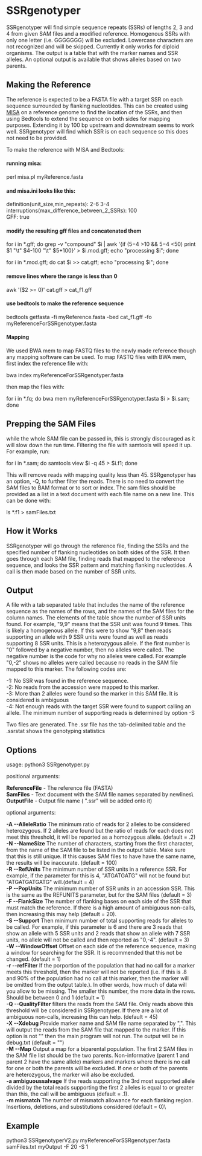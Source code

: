 # SSRgenotyper

SSRgenotyper will find simple sequence repeats (SSRs) of lengths 2, 3 and 4 from given SAM files and a modified reference. Homogenous SSRs with only one letter (i.e. GGGGGGG) will be excluded. Lowercase characters are not recognized and will be skipped. Currently it only works for diploid organisms. The output is a table that with the marker names and SSR alleles. An optional output is available that shows alleles based on two parents.

## Making the Reference

The reference is expected to be a FASTA file with a target SSR on each sequence surrounded by flanking nucleotides. This can be created using [MISA](https://webblast.ipk-gatersleben.de/misa/misa_sourcecode_22092015.zip) on a reference genome to find the location of the SSRs, and then using Bedtools to extend the sequence on both sides for mapping purposes. Extending it by 100 bp upstream and downstream seems to work well. SSRgenotyper will find which SSR is on each sequence so this does not need to be provided.

To make the reference with MISA and Bedtools:

#### running misa:
perl misa.pl myReference.fasta

#### and misa.ini looks like this:

definition(unit_size,min_repeats):                   2-6 3-4\
interruptions(max_difference_between_2_SSRs):        100\
GFF:                                                     true

#### modify the resulting gff files and concatenated them
for i in \*.gff; do grep -v "compound" $i | awk '{if ($5-$4 >10 && $5-$4 <50) print $1 "\t" $4-100 "\t" $5+100}' > $i.mod.gff; echo "processing $i"; done

for i in \*.mod.gff; do cat $i >> cat.gff; echo "processing $i"; done

#### remove lines where the range is less than 0

awk '($2 >= 0)' cat.gff > cat_f1.gff 

#### use bedtools to make the reference sequence

bedtools getfasta -fi myReference.fasta -bed cat_f1.gff -fo myReferenceForSSRgenotyper.fasta

#### Mapping

We used BWA mem to map FASTQ files to the newly made reference though any mapping software can be used. To map FASTQ files with BWA mem, first index the reference file with:

bwa index myReferenceForSSRgenotyper.fasta

then map the files with:

for i in \*.fq; do bwa mem myReferenceForSSRgenotyper.fasta $i > $i.sam; done 

## Prepping the SAM Files
while the whole SAM file can be passed in, this is strongly discouraged as it will slow down the run time. Filtering the file with samtools will speed it up. For example, run:

for i in *.sam; do samtools view $i -q 45 > $i.f1; done

This will remove reads with mapping quality less than 45. SSRgenotyper has an option, -Q, to further filter the reads. There is no need to convert the SAM files to BAM format or to sort or index. The sam files should be provided as a list in a text document with each file name on a new line. This can be done with:

ls *.f1 > samFiles.txt

## How it Works

SSRgenotyper will go through the reference file, finding the SSRs and the specified number of flanking nucleotides on both sides of the SSR. It then goes through each SAM file, finding reads that mapped to the reference sequence, and looks the SSR pattern and matching flanking nucleotides. A call is then made based on the number of SSR units.

## Output

A file with a tab separated table that includes the name of the reference sequence as the names of the rows, and the names of the SAM files for the column names. The elements of the table show the number of SSR units found. For example, "9,9" means that the SSR unit was found 9 times. This is likely a homogenous allele. If this were to show "9,8" then reads supporting an allele with 9 SSR units were found as well as reads supporting 8 SSR units. This is a heterozygous allele. If the first number is "0" followed by a negative number, then no alleles were called. The negative number is the code for why no alleles were called. For example "0,-2" shows no alleles were called because no reads in the SAM file mapped to this marker. The following codes are:

-1: No SSR was found in the reference sequence.\
-2: No reads from the accession were mapped to this marker.\
-3: More than 2 alleles were found so the marker in this SAM file. It is considered is ambiguous\
-4: Not enough reads with the target SSR were found to support calling an allele. The minimum number of supporting reads is determined by option -S

Two files are generated. The .ssr file has the tab-delimited table and the .ssrstat shows the genotyping statistics

## Options

usage: python3 SSRgenotyper.py <ReferenceFile> <SamFiles> <OutputFile>

positional arguments:

**ReferenceFile** - The reference file (FASTA)\
**SamFiles** - Text document with the SAM file names separated by newlines\                       
**OutputFile** - Output file name ( ".ssr" will be added onto it)

optional arguments:
  
**-A --AlleleRatio** The minimum ratio of reads for 2 alleles to be considered heterozygous. If 2 alleles are found but the ratio of reads for each does not meet this threshold, it will be reported as a homozygous allele. (default = .2)\
**-N --NameSize** The number of characters, starting from the first character, from the name of the SAM file to be listed in the output table. Make sure that this is still unique. If this causes SAM files to have have the same name, the results will be inaccurate. (default = 100)\
**-R --RefUnits** The minimum number of SSR units in a reference SSR. For example, if the parameter for this is 4, "ATGATGATG" will not be found but "ATGATGATGATG" will.(default = 4)\
**-P --PopUnits** The minimum number of SSR units in an accession SSR. This is the same as the REFUNITS parameter, but for the SAM files (default = 3)\
**-F --FlankSize** The number of flanking bases on each side of the SSR that must match the reference. If there is a high amount of ambiguous non-calls, then increasing this may help (default = 20).\
**-S --Support** Then minimum number of total supporting reads for alleles to be called. For example, if this parameter is 6 and there are 3 reads that show an allele with 5 SSR units and 2 reads that show an allele with 7 SSR units, no allele will not be called and then reported as "0,-4". (default = 3)\
**-W --WindowOffset** Offset on each side of the reference sequence, making a window for searching for the SSR. It is recommended that this not be changed. (default = 1)\
**-r --refFilter** If the porportion of the population that had no call for a marker meets this threshold, then the marker will not be reported (i.e. if this is .8 and 90% of the population had no call at this marker, then the marker will be omitted from the output table.). In other words, how much of data will you allow to be missing. The smaller this number, the more data in the rows. Should be between 0 and 1 (default = 1)\
**-Q --QualityFilter** filters the reads from the SAM file. Only reads above this threshold will be considered in SSRgenotyper. If there are a lot of ambiguous non-calls, increasing this can help. (default = 45)\
**-X --Xdebug** Provide marker name and SAM file name separated by ",". This will output the reads from the SAM file that mapped to the marker. If this option is not "" then the main program will not run. The output will be in debug.txt (default = "")\
**-M --Map** Output a map for a biparental population. The first 2 SAM files in the SAM file list should be the two parents. Non-informative (parent 1 and parent 2 have the same allele) markers and markers where there is no call for one or both the parents will be excluded. If one or both of the parents are heterozygous, the marker will also be excluded.\
**-a ambiguoussalvage** If the reads supporting the 3rd most supported allele divided by the total reads supporting the first 2 alleles is equal to or greater than this, the call will be ambiguous (default = .1).\
**-m mismatch** The number of mismatch allowance for each flanking region. Insertions, deletions, and substitutions considered (default = 0)\
## Example
python3 SSRgenotyperV2.py myReferenceForSSRgenotyper.fasta samFiles.txt myOutput -F 20 -S 1

